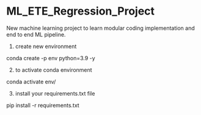 # ML_ETE_Regression_Project
New machine learning project to learn modular coding implementation and end to end ML pipeline.

1. create new environment

conda create -p env python=3.9 -y

2. to activate conda environment

conda activate env/

3. install your requirements.txt file

pip install -r requirements.txt
